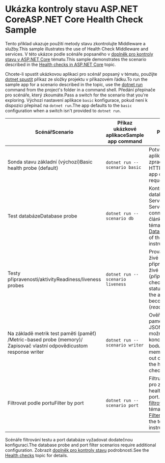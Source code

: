 # <a name="aspnet-core-health-check-sample"></a><span data-ttu-id="43127-101">Ukázka kontroly stavu ASP.NET Core</span><span class="sxs-lookup"><span data-stu-id="43127-101">ASP.NET Core Health Check Sample</span></span>

<span data-ttu-id="43127-102">Tento příklad ukazuje použití metody stavu zkontrolujte Middleware a služby.</span><span class="sxs-lookup"><span data-stu-id="43127-102">This sample illustrates the use of Health Check Middleware and services.</span></span> <span data-ttu-id="43127-103">V této ukázce podle scénáře popsaného v [doplněk pro kontroly stavu v ASP.NET Core](https://docs.microsoft.com/aspnet/core/host-and-deploy/health-checks) tématu.</span><span class="sxs-lookup"><span data-stu-id="43127-103">This sample demonstrates the scenario described in the [Health checks in ASP.NET Core](https://docs.microsoft.com/aspnet/core/host-and-deploy/health-checks) topic.</span></span>

<span data-ttu-id="43127-104">Chcete-li spustit ukázkovou aplikaci pro scénář popsaný v tématu, použijte [dotnet spustit](https://docs.microsoft.com/dotnet/core/tools/dotnet-run) příkaz ze složky projektu v příkazovém řádku.</span><span class="sxs-lookup"><span data-stu-id="43127-104">To run the sample app for a scenario described in the topic, use the [dotnet run](https://docs.microsoft.com/dotnet/core/tools/dotnet-run) command from the project's folder in a command shell.</span></span> <span data-ttu-id="43127-105">Předání přepínače pro scénáře, který zkoumáte.</span><span class="sxs-lookup"><span data-stu-id="43127-105">Pass a switch for the scenario that you're exploring.</span></span> <span data-ttu-id="43127-106">Výchozí nastavení aplikace `basic` konfigurace, pokud není k dispozici přepínač na `dotnet run`.</span><span class="sxs-lookup"><span data-stu-id="43127-106">The app defaults to the `basic` configuration when a switch isn't provided to `dotnet run`.</span></span>

| <span data-ttu-id="43127-107">Scénář</span><span class="sxs-lookup"><span data-stu-id="43127-107">Scenario</span></span>                                               | <span data-ttu-id="43127-108">Příkaz ukázkové aplikace</span><span class="sxs-lookup"><span data-stu-id="43127-108">Sample app command</span></span>               | <span data-ttu-id="43127-109">Popis</span><span class="sxs-lookup"><span data-stu-id="43127-109">Description</span></span> |
| ------------------------------------------------------ | -------------------------------- | ----------- |
| <span data-ttu-id="43127-110">Sonda stavu základní (výchozí)</span><span class="sxs-lookup"><span data-stu-id="43127-110">Basic health probe (default)</span></span>                           | `dotnet run --scenario basic`    | <span data-ttu-id="43127-111">Potvrzuje se tím, že aplikace může zpracovávat požadavky HTTP.</span><span class="sxs-lookup"><span data-stu-id="43127-111">Confirms that the app can process HTTP requests.</span></span> |
| <span data-ttu-id="43127-112">Test databáze</span><span class="sxs-lookup"><span data-stu-id="43127-112">Database probe</span></span>                                         | `dotnet run --scenario db`       | <span data-ttu-id="43127-113">Kontroluje se připojení k databázi systému SQL Server.</span><span class="sxs-lookup"><span data-stu-id="43127-113">Checks a SQL Server database connection.</span></span> <span data-ttu-id="43127-114">Najdete v článku [databáze sondy](https://docs.microsoft.com/aspnet/core/host-and-deploy/health-checks#database-probe) tématu pokyny.</span><span class="sxs-lookup"><span data-stu-id="43127-114">See the [Database probe](https://docs.microsoft.com/aspnet/core/host-and-deploy/health-checks#database-probe) section of the topic for instructions.</span></span> |
| <span data-ttu-id="43127-115">Testy připravenosti/aktivity</span><span class="sxs-lookup"><span data-stu-id="43127-115">Readiness/liveness probes</span></span>                              | `dotnet run --scenario liveness` | <span data-ttu-id="43127-116">Provádí kontroly stavu živé aplikace (*aktivity*) a připravuje se stanou živé aplikace (*připravenosti*).</span><span class="sxs-lookup"><span data-stu-id="43127-116">Performs checks for a live app status (*liveness*) versus the app preparing to become live (*readiness*).</span></span> |
| <span data-ttu-id="43127-117">Na základě metrik test paměti (paměť) /</span><span class="sxs-lookup"><span data-stu-id="43127-117">Metric-based probe (memory)/</span></span><br><span data-ttu-id="43127-118">Zapisovač vlastní odpovědi</span><span class="sxs-lookup"><span data-stu-id="43127-118">custom response writer</span></span> | `dotnet run --scenario writer`   | <span data-ttu-id="43127-119">Ověří proti využití paměti a zapíše vlastní JSON je zaškrtnuta možnost Stav koncového bodu.</span><span class="sxs-lookup"><span data-stu-id="43127-119">Checks against memory use and writes out custom JSON when the health endpoint is checked.</span></span> |
| <span data-ttu-id="43127-120">Filtrovat podle portu</span><span class="sxs-lookup"><span data-stu-id="43127-120">Filter by port</span></span>                                         | `dotnet run --scenario port`     | <span data-ttu-id="43127-121">Filtruje kontroly stavu pro zadaný port.</span><span class="sxs-lookup"><span data-stu-id="43127-121">Filters health checks to a given port.</span></span> <span data-ttu-id="43127-122">Najdete v článku [filtrovat podle port](https://docs.microsoft.com/aspnet/core/host-and-deploy/health-checks#filter-by-port) tématu pokyny.</span><span class="sxs-lookup"><span data-stu-id="43127-122">See the [Filter by port](https://docs.microsoft.com/aspnet/core/host-and-deploy/health-checks#filter-by-port) section of the topic for instructions.</span></span> |

<span data-ttu-id="43127-123">Scénáře filtrování testu a port databáze vyžadovat dodatečnou konfiguraci.</span><span class="sxs-lookup"><span data-stu-id="43127-123">The database probe and port filter scenarios require additional configuration.</span></span> <span data-ttu-id="43127-124">Zobrazit [doplněk pro kontroly stavu](https://docs.microsoft.com/aspnet/core/host-and-deploy/health-checks) podrobnosti.</span><span class="sxs-lookup"><span data-stu-id="43127-124">See the [Health checks](https://docs.microsoft.com/aspnet/core/host-and-deploy/health-checks) topic for details.</span></span>
